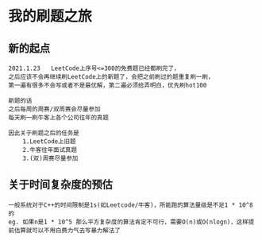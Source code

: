 # 我的刷题之旅
## 新的起点
    2021.1.23   LeetCode上序号<=300的免费题已经都刷完了，
    之后应该不会再继续刷LeetCode上的新题了，会把之前刷过的题重复刷一刷，
    第一遍有很多不会写或者不是最优解，第二遍必须给弄明白，优先刷hot100

    新题的话
    之后每周的周赛/双周赛会尽量参加
    每天刷一刷牛客上各个公司往年的真题

    因此关于刷题之后的任务是
        1.LeetCode上旧题
        2.牛客往年面试真题
        3.(双)周赛尽量参加
## 关于时间复杂度的预估
    一般系统对于C++的时间限制是1s(如Leetcode/牛客)，所能跑的算法量级是不足1 * 10^8的
    eg. 如果n是1 * 10^5 那么平方复杂度的算法肯定不可行，需要O(n)或O(nlogn)，这样提前估算就可以不用白费力气去写暴力解法了